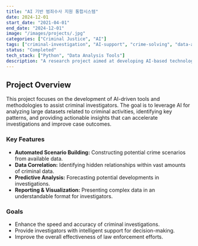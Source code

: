 ```yaml
---
title: "AI 기반 범죄수사 지원 통합시스템"
date: 2024-12-01
start_date: "2021-04-01"
end_date: "2024-12-01"
image: "/images/projects/.jpg"
categories: ["Criminal Justice", "AI"]
tags: ["criminal-investigation", "AI-support", "crime-solving", "data-analysis"]
status: "Completed"
tech_stack: ["Python", "Data Analysis Tools"]
description: "A research project aimed at developing AI-based technologies to support and enhance criminal investigations, improving efficiency and effectiveness."
---
```


## Project Overview

This project focuses on the development of AI-driven tools and methodologies to assist criminal investigators. The goal is to leverage AI for analyzing large datasets related to criminal activities, identifying key patterns, and providing actionable insights that can accelerate investigations and improve case outcomes.

### Key Features

* **Automated Scenario Building:** Constructing potential crime scenarios from available data.
* **Data Correlation:** Identifying hidden relationships within vast amounts of criminal data.
* **Predictive Analysis:** Forecasting potential developments in investigations.
* **Reporting & Visualization:** Presenting complex data in an understandable format for investigators.

### Goals

* Enhance the speed and accuracy of criminal investigations.
* Provide investigators with intelligent support for decision-making.
* Improve the overall effectiveness of law enforcement efforts.
